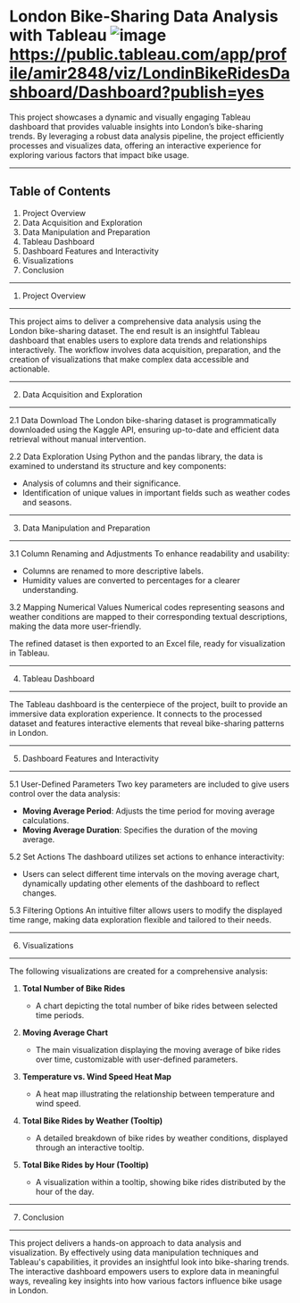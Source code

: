 London Bike-Sharing Data Analysis with Tableau
![image](https://github.com/user-attachments/assets/4cd49f72-15a0-4ae0-9446-0891ee817ad4)
https://public.tableau.com/app/profile/amir2848/viz/LondinBikeRidesDashboard/Dashboard?publish=yes
==============================================

This project showcases a dynamic and visually engaging Tableau dashboard that provides valuable insights into London’s bike-sharing trends. By leveraging a robust data analysis pipeline, the project efficiently processes and visualizes data, offering an interactive experience for exploring various factors that impact bike usage.

----------------------------------------------
Table of Contents
----------------------------------------------
1. Project Overview
2. Data Acquisition and Exploration
3. Data Manipulation and Preparation
4. Tableau Dashboard
5. Dashboard Features and Interactivity
6. Visualizations
7. Conclusion

----------------------------------------------
1. Project Overview
----------------------------------------------
This project aims to deliver a comprehensive data analysis using the London bike-sharing dataset. The end result is an insightful Tableau dashboard that enables users to explore data trends and relationships interactively. The workflow involves data acquisition, preparation, and the creation of visualizations that make complex data accessible and actionable.

----------------------------------------------
2. Data Acquisition and Exploration
----------------------------------------------
2.1 Data Download
The London bike-sharing dataset is programmatically downloaded using the Kaggle API, ensuring up-to-date and efficient data retrieval without manual intervention.

2.2 Data Exploration
Using Python and the pandas library, the data is examined to understand its structure and key components:
- Analysis of columns and their significance.
- Identification of unique values in important fields such as weather codes and seasons.

----------------------------------------------
3. Data Manipulation and Preparation
----------------------------------------------
3.1 Column Renaming and Adjustments
To enhance readability and usability:
- Columns are renamed to more descriptive labels.
- Humidity values are converted to percentages for a clearer understanding.

3.2 Mapping Numerical Values
Numerical codes representing seasons and weather conditions are mapped to their corresponding textual descriptions, making the data more user-friendly.

The refined dataset is then exported to an Excel file, ready for visualization in Tableau.

----------------------------------------------
4. Tableau Dashboard
----------------------------------------------
The Tableau dashboard is the centerpiece of the project, built to provide an immersive data exploration experience. It connects to the processed dataset and features interactive elements that reveal bike-sharing patterns in London.

----------------------------------------------
5. Dashboard Features and Interactivity
----------------------------------------------
5.1 User-Defined Parameters
Two key parameters are included to give users control over the data analysis:
- **Moving Average Period**: Adjusts the time period for moving average calculations.
- **Moving Average Duration**: Specifies the duration of the moving average.

5.2 Set Actions
The dashboard utilizes set actions to enhance interactivity:
- Users can select different time intervals on the moving average chart, dynamically updating other elements of the dashboard to reflect changes.

5.3 Filtering Options
An intuitive filter allows users to modify the displayed time range, making data exploration flexible and tailored to their needs.

----------------------------------------------
6. Visualizations
----------------------------------------------
The following visualizations are created for a comprehensive analysis:

1. **Total Number of Bike Rides**
   - A chart depicting the total number of bike rides between selected time periods.

2. **Moving Average Chart**
   - The main visualization displaying the moving average of bike rides over time, customizable with user-defined parameters.

3. **Temperature vs. Wind Speed Heat Map**
   - A heat map illustrating the relationship between temperature and wind speed.

4. **Total Bike Rides by Weather (Tooltip)**
   - A detailed breakdown of bike rides by weather conditions, displayed through an interactive tooltip.

5. **Total Bike Rides by Hour (Tooltip)**
   - A visualization within a tooltip, showing bike rides distributed by the hour of the day.

----------------------------------------------
7. Conclusion
----------------------------------------------
This project delivers a hands-on approach to data analysis and visualization. By effectively using data manipulation techniques and Tableau's capabilities, it provides an insightful look into bike-sharing trends. The interactive dashboard empowers users to explore data in meaningful ways, revealing key insights into how various factors influence bike usage in London.
